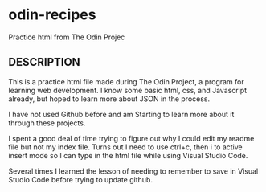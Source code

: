 # odin-recipes
Practice html from The Odin Projec

DESCRIPTION
--
This is a practice html file made during The Odin Project, a program for learning web development.  I know some basic html, css, and Javascript already, but hoped to learn more about JSON in the process.

I have not used Github before and am Starting to learn more about it through these projects.

I spent a good deal of time trying to figure out why I could edit my readme file but not my index file.  Turns out I need to use ctrl+c, then i to active insert mode so I can type in the html file while using Visual Studio Code.

Several times I learned the lesson of needing to remember to save in Visual Studio Code before trying to update github.  
